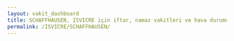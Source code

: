 ```yaml
---
layout: vakit_dashboard
title: SCHAFFHAUSEN, ISVICRE için iftar, namaz vakitleri ve hava durumu - ilçe/eyalet seç
permalink: /ISVICRE/SCHAFFHAUSEN/
---
```


<script type="text/javascript">
  var GLOBAL_COUNTRY = 'ISVICRE';
  var GLOBAL_CITY = 'SCHAFFHAUSEN';
  var GLOBAL_STATE = '';
  var lat = 72;
  var lon = 21;
</script>
